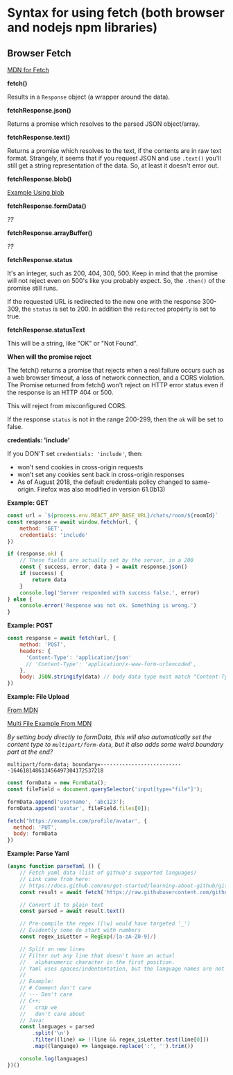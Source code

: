 # Syntax for using fetch (both browser and nodejs npm libraries)

## Browser Fetch

[MDN for Fetch](https://developer.mozilla.org/en-US/docs/Web/API/Fetch_API/Using_Fetch)

__fetch()__

Results in a `Response` object (a wrapper around the data).

__fetchResponse.json()__

Returns a promise which resolves to the parsed JSON object/array.

__fetchResponse.text()__

Returns a promise which resolves to the text, if the contents are in raw text format. Strangely, it seems that if you request JSON and use `.text()` you'll still get a string representation of the data. So, at least it doesn't error out.

__fetchResponse.blob()__

[Example Using blob](https://developer.mozilla.org/en-US/docs/Web/API/Fetch_API/Using_Fetch#checking_that_the_fetch_was_successful)

__fetchResponse.formData()__

_??_

__fetchResponse.arrayBuffer()__

_??_

__fetchResponse.status__

It's an integer, such as 200, 404, 300, 500. Keep in mind that the promise will not reject even on 500's like you probably expect. So, the `.then()` of the promise still runs.

If the requested URL is redirected to the new one with the response 300-309, the `status` is set to 200. In addition the `redirected` property is set to true.

__fetchResponse.statusText__

This will be a string, like "OK" or "Not Found".

__When will the promise reject__

The fetch() returns a promise that rejects when a real failure occurs such as a web browser timeout, a loss of network connection, and a CORS violation. The Promise returned from fetch() won't reject on HTTP error status even if the response is an HTTP 404 or 500.

This will reject from misconfigured CORS.

If the response `status` is not in the range 200-299, then the `ok` will be set to false.

__credentials: 'include'__

If you DON'T set `credentials: 'include'`, then:

- won't send cookies in cross-origin requests
- won't set any cookies sent back in cross-origin responses
- As of August 2018, the default credentials policy changed to same-origin. Firefox was also modified in version 61.0b13)


__Example: GET__

```js
const url = `${process.env.REACT_APP_BASE_URL}/chats/room/${roomId}`
const response = await window.fetch(url, {
    method: 'GET',
    credentials: 'include'
})

if (response.ok) {
    // These fields are actually set by the server, in a 200
    const { success, error, data } = await response.json()
    if (success) {
        return data
    }
    console.log('Server responded with success false.', error)
} else {
    console.error('Response was not ok. Something is wrong.')
}
```

__Example: POST__

```js
const response = await fetch(url, {
    method: 'POST',
    headers: {
      'Content-Type': 'application/json'
      // 'Content-Type': 'application/x-www-form-urlencoded',
    },
    body: JSON.stringify(data) // body data type must match "Content-Type" header
})
```

__Example: File Upload__

[From MDN](https://developer.mozilla.org/en-US/docs/Web/API/Fetch_API/Using_Fetch#uploading_a_file)

[Multi File Example From MDN](https://developer.mozilla.org/en-US/docs/Web/API/Fetch_API/Using_Fetch#uploading_multiple_files)

_By setting body directly to formData, this will also automatically set the content type to `multipart/form-data`, but it also adds some weird boundary part at the end?_

`multipart/form-data; boundary=---------------------------164618148613456497304172537218`

```js
const formData = new FormData();
const fileField = document.querySelector('input[type="file"]');

formData.append('username', 'abc123');
formData.append('avatar', fileField.files[0]);

fetch('https://example.com/profile/avatar', {
  method: 'PUT',
  body: formData
})
```

__Example: Parse Yaml__

```js
(async function parseYaml () {
    // Fetch yaml data (list of github's supported languages)
    // Link came from here:
    // https://docs.github.com/en/get-started/learning-about-github/github-language-support#about-supported-languages
    const result = await fetch('https://raw.githubusercontent.com/github/linguist/master/lib/linguist/languages.yml')

    // Convert it to plain text
    const parsed = await result.text()

    // Pre-compile the regex ([\w] would have targeted '_')
    // Evidently some do start with numbers
    const regex_isLetter = RegExp(/[a-zA-Z0-9]/)

    // Split on new lines
    // Filter out any line that doesn't have an actual
    //   alphanumeric character in the first position.
    // Yaml uses spaces/indententation, but the language names are not indented.
    // 
    // Example:
    // # Comment don't care
    // --- Don't care
    // C++:
    //   crap we
    //   don't care about
    // Java:
    const languages = parsed
        .split('\n')
        .filter((line) => !!line && regex_isLetter.test(line[0]))
        .map((language) => language.replace(':', '').trim())

    console.log(languages)
})()
```